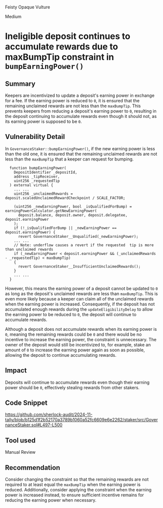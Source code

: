 Feisty Opaque Vulture

Medium

# Ineligible deposit continues to accumulate rewards due to maxBumpTip constraint in `bumpEarningPower()`

## Summary

Keepers are incentivized to update a deposit's earning power in exchange for a fee. If the earning power is reduced to `0`, it is ensured that the remaining unclaimed rewards are not less than the `maxBumpTip`. This prevents keepers from reducing a deposit's earning power to `0`, resulting in the deposit continuing to accumulate rewards even though it should not, as its earning power is supposed to be `0`.

## Vulnerability Detail

In `GovernanceStaker::bumpEarningPower()`, if the new earning power is less than the old one, it is ensured that the remaining unclaimed rewards are not less than the `maxBumpTip` that a keeper can request for bumping.

```solidity
  function bumpEarningPower(
    DepositIdentifier _depositId,
    address _tipReceiver,
    uint256 _requestedTip
  ) external virtual {
    ... ...
    uint256 _unclaimedRewards = deposit.scaledUnclaimedRewardCheckpoint / SCALE_FACTOR;

    (uint256 _newEarningPower, bool _isQualifiedForBump) = earningPowerCalculator.getNewEarningPower(
      deposit.balance, deposit.owner, deposit.delegatee, deposit.earningPower
    );
    if (!_isQualifiedForBump || _newEarningPower == deposit.earningPower) {
      revert GovernanceStaker__Unqualified(_newEarningPower);
    ... ...
    // Note: underflow causes a revert if the requested  tip is more than unclaimed rewards
    if (_newEarningPower < deposit.earningPower && (_unclaimedRewards - _requestedTip) < maxBumpTip)
    {
      revert GovernanceStaker__InsufficientUnclaimedRewards();
    }
    ... ...
  }
```
However, this means the earning power of a deposit cannot be updated to `0` as long as the deposit's unclaimed rewards are less than `maxBumpTip`. This is even more likely because a keeper can claim all of the unclaimed rewards when the earning power is increased. Consequently, if the deposit has not accumulated enough rewards during the `updateEligibilityDelay` to allow the earning power to be reduced to `0`, the deposit will continue to accumulate rewards.

Although a deposit does not accumulate rewards when its earning power is `0`, meaning the remaining rewards could be `0` and there would be no incentive to increase the earning power, the constraint is unnecessary. 
The owner of the deposit would still be incentivized to, for example, stake an amount of `0` to increase the earning power again as soon as possible, allowing the deposit to continue accumulating rewards.

## Impact

Deposits will continue to accumulate rewards even though their earning power should be `0`, effectively stealing rewards from other stakers.

## Code Snippet

https://github.com/sherlock-audit/2024-11-tally/blob/b125d1f2b52170a3789b1060a52fc6609e6e2262/staker/src/GovernanceStaker.sol#L497-L500

## Tool used

Manual Review

## Recommendation

Consider changing the constraint so that the remaining rewards are not required to at least equal the `maxBumpTip` when the earning power is reduced. 
Additionally, consider applying the constraint when the earning power is increased instead, to ensure sufficient incentive remains for reducing the earning power when necessary.